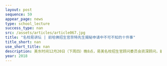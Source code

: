```yaml
---
layout: post
sequence: 59
appear_page: news
type: school_lecture
success_type: nan
src: /assets/articles/article067.jpg
title: "名校易讲坛 | 前哈佛招生官奈特先生揭秘申请中不可不知的十件事"
title_short: nan
use_short_title: nan
description: 美东时间12月20日（下周四）晚8点，易美名校招生官顾问委员会资深顾问，前哈佛大学资深招生官，奈特先生亲临易美名校易讲坛！
year: 2018
---
```


